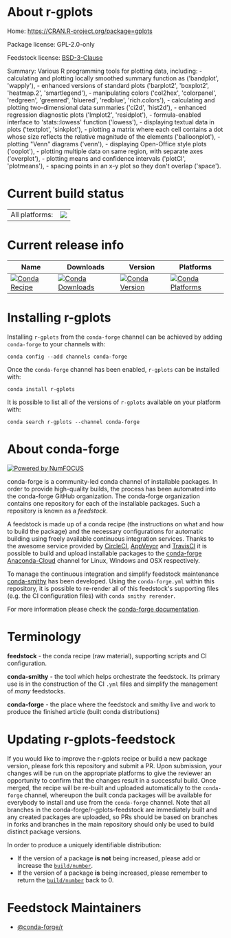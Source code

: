 About r-gplots
==============

Home: https://CRAN.R-project.org/package=gplots

Package license: GPL-2.0-only

Feedstock license: [BSD-3-Clause](https://github.com/conda-forge/r-gplots-feedstock/blob/master/LICENSE.txt)

Summary: Various R programming tools for plotting data, including: - calculating and plotting locally smoothed summary function as ('bandplot', 'wapply'), - enhanced versions of standard plots ('barplot2', 'boxplot2', 'heatmap.2', 'smartlegend'), - manipulating colors ('col2hex', 'colorpanel', 'redgreen', 'greenred', 'bluered', 'redblue', 'rich.colors'), - calculating and plotting two-dimensional data summaries ('ci2d', 'hist2d'), - enhanced regression diagnostic plots ('lmplot2', 'residplot'), - formula-enabled interface to 'stats::lowess' function ('lowess'), - displaying textual data in plots ('textplot', 'sinkplot'), - plotting a matrix where each cell contains a dot whose size reflects the relative magnitude of the elements ('balloonplot'), - plotting "Venn" diagrams ('venn'), - displaying Open-Office style plots ('ooplot'), - plotting multiple data on same region, with separate axes ('overplot'), - plotting means and confidence intervals ('plotCI', 'plotmeans'), - spacing points in an x-y plot so they don't overlap ('space').

Current build status
====================


<table><tr><td>All platforms:</td>
    <td>
      <a href="https://dev.azure.com/conda-forge/feedstock-builds/_build/latest?definitionId=1210&branchName=master">
        <img src="https://dev.azure.com/conda-forge/feedstock-builds/_apis/build/status/r-gplots-feedstock?branchName=master">
      </a>
    </td>
  </tr>
</table>

Current release info
====================

| Name | Downloads | Version | Platforms |
| --- | --- | --- | --- |
| [![Conda Recipe](https://img.shields.io/badge/recipe-r--gplots-green.svg)](https://anaconda.org/conda-forge/r-gplots) | [![Conda Downloads](https://img.shields.io/conda/dn/conda-forge/r-gplots.svg)](https://anaconda.org/conda-forge/r-gplots) | [![Conda Version](https://img.shields.io/conda/vn/conda-forge/r-gplots.svg)](https://anaconda.org/conda-forge/r-gplots) | [![Conda Platforms](https://img.shields.io/conda/pn/conda-forge/r-gplots.svg)](https://anaconda.org/conda-forge/r-gplots) |

Installing r-gplots
===================

Installing `r-gplots` from the `conda-forge` channel can be achieved by adding `conda-forge` to your channels with:

```
conda config --add channels conda-forge
```

Once the `conda-forge` channel has been enabled, `r-gplots` can be installed with:

```
conda install r-gplots
```

It is possible to list all of the versions of `r-gplots` available on your platform with:

```
conda search r-gplots --channel conda-forge
```


About conda-forge
=================

[![Powered by NumFOCUS](https://img.shields.io/badge/powered%20by-NumFOCUS-orange.svg?style=flat&colorA=E1523D&colorB=007D8A)](http://numfocus.org)

conda-forge is a community-led conda channel of installable packages.
In order to provide high-quality builds, the process has been automated into the
conda-forge GitHub organization. The conda-forge organization contains one repository
for each of the installable packages. Such a repository is known as a *feedstock*.

A feedstock is made up of a conda recipe (the instructions on what and how to build
the package) and the necessary configurations for automatic building using freely
available continuous integration services. Thanks to the awesome service provided by
[CircleCI](https://circleci.com/), [AppVeyor](https://www.appveyor.com/)
and [TravisCI](https://travis-ci.com/) it is possible to build and upload installable
packages to the [conda-forge](https://anaconda.org/conda-forge)
[Anaconda-Cloud](https://anaconda.org/) channel for Linux, Windows and OSX respectively.

To manage the continuous integration and simplify feedstock maintenance
[conda-smithy](https://github.com/conda-forge/conda-smithy) has been developed.
Using the ``conda-forge.yml`` within this repository, it is possible to re-render all of
this feedstock's supporting files (e.g. the CI configuration files) with ``conda smithy rerender``.

For more information please check the [conda-forge documentation](https://conda-forge.org/docs/).

Terminology
===========

**feedstock** - the conda recipe (raw material), supporting scripts and CI configuration.

**conda-smithy** - the tool which helps orchestrate the feedstock.
                   Its primary use is in the construction of the CI ``.yml`` files
                   and simplify the management of *many* feedstocks.

**conda-forge** - the place where the feedstock and smithy live and work to
                  produce the finished article (built conda distributions)


Updating r-gplots-feedstock
===========================

If you would like to improve the r-gplots recipe or build a new
package version, please fork this repository and submit a PR. Upon submission,
your changes will be run on the appropriate platforms to give the reviewer an
opportunity to confirm that the changes result in a successful build. Once
merged, the recipe will be re-built and uploaded automatically to the
`conda-forge` channel, whereupon the built conda packages will be available for
everybody to install and use from the `conda-forge` channel.
Note that all branches in the conda-forge/r-gplots-feedstock are
immediately built and any created packages are uploaded, so PRs should be based
on branches in forks and branches in the main repository should only be used to
build distinct package versions.

In order to produce a uniquely identifiable distribution:
 * If the version of a package **is not** being increased, please add or increase
   the [``build/number``](https://conda.io/docs/user-guide/tasks/build-packages/define-metadata.html#build-number-and-string).
 * If the version of a package **is** being increased, please remember to return
   the [``build/number``](https://conda.io/docs/user-guide/tasks/build-packages/define-metadata.html#build-number-and-string)
   back to 0.

Feedstock Maintainers
=====================

* [@conda-forge/r](https://github.com/conda-forge/r/)

